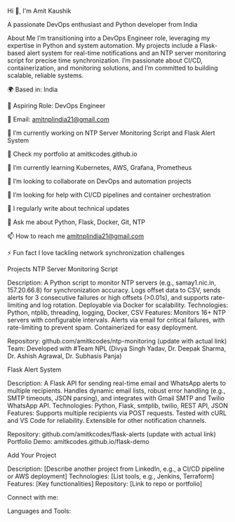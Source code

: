 Hi 👋, I'm Amit Kaushik

A passionate DevOps enthusiast and Python developer from India
  

  

About Me
I’m transitioning into a DevOps Engineer role, leveraging my expertise in Python and system automation. My projects include a Flask-based alert system for real-time notifications and an NTP server monitoring script for precise time synchronization. I’m passionate about CI/CD, containerization, and monitoring solutions, and I’m committed to building scalable, reliable systems.

🌍 Based in: India

💼 Aspiring Role: DevOps Engineer

📧 Email: amitnplindia21@gmail.com

🔭 I’m currently working on NTP Server Monitoring Script and Flask Alert System

🔭 Check my portfolio at amitkcodes.github.io

🌱 I’m currently learning Kubernetes, AWS, Grafana, Prometheus

👯 I’m looking to collaborate on DevOps and automation projects

🤝 I’m looking for help with CI/CD pipelines and container orchestration

📝 I regularly write about technical updates

💬 Ask me about Python, Flask, Docker, Git, NTP

📫 How to reach me amitnplindia21@gmail.com

⚡ Fun fact I love tackling network synchronization challenges


Projects
NTP Server Monitoring Script

Description: A Python script to monitor NTP servers (e.g., samay1.nic.in, 157.20.66.8) for synchronization accuracy. Logs offset data to CSV, sends alerts for 3 consecutive failures or high offsets (>0.01s), and supports rate-limiting and log rotation. Deployable via Docker for scalability.
Technologies: Python, ntplib, threading, logging, Docker, CSV
Features:
Monitors 16+ NTP servers with configurable intervals.
Alerts via email for critical failures, with rate-limiting to prevent spam.
Containerized for easy deployment.


Repository: github.com/amitkcodes/ntp-monitoring (update with actual link)
Team: Developed with #Team NPL (Divya Singh Yadav, Dr. Deepak Sharma, Dr. Ashish Agrawal, Dr. Subhasis Panja)

Flask Alert System

Description: A Flask API for sending real-time email and WhatsApp alerts to multiple recipients. Handles dynamic email lists, robust error handling (e.g., SMTP timeouts, JSON parsing), and integrates with Gmail SMTP and Twilio WhatsApp API.
Technologies: Python, Flask, smtplib, twilio, REST API, JSON
Features:
Supports multiple recipients via POST requests.
Tested with cURL and VS Code for reliability.
Extensible for other notification channels.


Repository: github.com/amitkcodes/flask-alerts (update with actual link)
Portfolio Demo: amitkcodes.github.io/flask-demo

Add Your Project

Description: [Describe another project from LinkedIn, e.g., a CI/CD pipeline or AWS deployment]
Technologies: [List tools, e.g., Jenkins, Terraform]
Features: [Key functionalities]
Repository: [Link to repo or portfolio]

Connect with me:




Languages and Tools:















 


